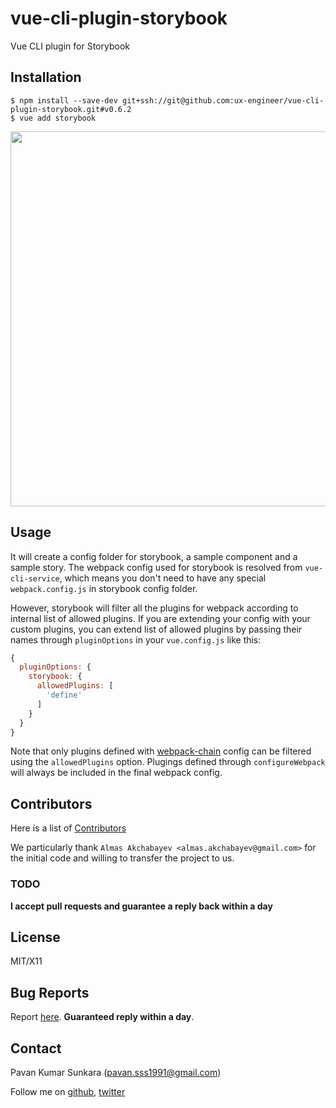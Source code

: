 # vue-cli-plugin-storybook

Vue CLI plugin for Storybook

## Installation

```
$ npm install --save-dev git+ssh://git@github.com:ux-engineer/vue-cli-plugin-storybook.git#v0.6.2
$ vue add storybook
```

<p align=center><img src=screencast.svg width=600></p>

## Usage

It will create a config folder for storybook, a sample component and a sample story. The webpack config used for storybook is resolved from `vue-cli-service`, which means you don't need to have any special `webpack.config.js` in storybook config folder.

However, storybook will filter all the plugins for webpack according to internal list of allowed plugins. If you are extending your config with your custom plugins, you can extend list of allowed plugins by passing their names through `pluginOptions` in your `vue.config.js` like this:

```js
{
  pluginOptions: {
    storybook: {
      allowedPlugins: [
        'define'
      ]
    }
  }
}
```

Note that only plugins defined with [webpack-chain](https://cli.vuejs.org/guide/webpack.html#chaining-advanced) config can be filtered using the `allowedPlugins` option. Plugings defined through `configureWebpack` will always be included in the final webpack config.

## Contributors
Here is a list of [Contributors](http://github.com/storybooks/vue-cli-plugin-storybook/contributors)

We particularly thank `Almas Akchabayev <almas.akchabayev@gmail.com>` for the initial code and willing to transfer the project to us.

### TODO

__I accept pull requests and guarantee a reply back within a day__

## License
MIT/X11

## Bug Reports
Report [here](http://github.com/storybooks/vue-cli-plugin-storybook/issues). __Guaranteed reply within a day__.

## Contact
Pavan Kumar Sunkara (pavan.sss1991@gmail.com)

Follow me on [github](https://github.com/users/follow?target=pksunkara), [twitter](http://twitter.com/pksunkara)
